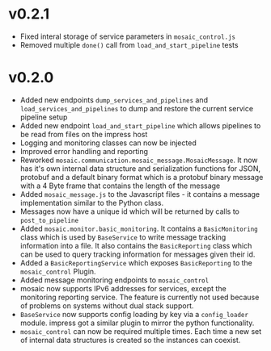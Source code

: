 # v0.2.1

* Fixed interal storage of service parameters in `mosaic_control.js`
* Removed multiple `done()` call from  `load_and_start_pipeline` tests

# v0.2.0

* Added new endpoints `dump_services_and_pipelines` and `load_services_and_pipelines` to dump and restore the current service pipeline setup
* Added new endpoint `load_and_start_pipeline` which allows pipelines to be read from files on the impress host
* Logging and monitoring classes can now be injected
* Improved error handling and reporting
* Reworked `mosaic.communication.mosaic_message.MosaicMessage`. It now has it's own internal data structure and serialization functions for JSON, protobuf and a default binary format which is a protobuf binary message
  with a 4 Byte frame that contains the length of the message
* Added `mosaic_message.js` to the Javascript files - it contains a message implementation similar to the Python class.
* Messages now have a unique id which will be returned by calls to `post_to_pipeline`
* Added `mosaic.monitor.basic_monitoring`. It contains a `BasicMonitoring` class which is used by `BaseService` to write message tracking information into a file. It also contains the `BasicReporting` class which can
  be used to query tracking information for messages given their id.
* Added a `BasicReportingService` which exposes `BasicReporting` to the `mosaic_control` Plugin.
* Added message monitoring endpoints to `mosaic_control`
* mosaic now supports IPv6 addresses for services, except the monitoring reporting service. The feature is currently not used because of problems on systems without dual stack support.
* `BaseService` now supports config loading by key via a `config_loader` module. impress got a similar plugin to mirror the python functionality.
* `mosaic_control` can now be required multiple times. Each time a new set of internal data structures is created so the instances can coexist.

